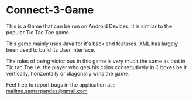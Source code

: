 # Connect-3-Game
This is a Game that can be run on Android Devices, it is similar to the popular Tic Tac Toe game.

This game mainly uses Java for it's back end features. 
XML has largely been used to build its User interface.

The rules of being victorious in this game is very much the same as that in Tic tac Toe i.e. the player who gets his coins consequtively in 3 boxes be it vertically, horizontally or diagonally wins the game.

Feel free to report bugs in the application at : mailme.samarpandas@gmail.com
